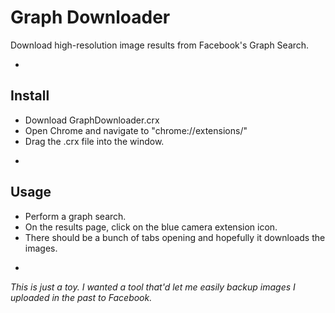 Graph Downloader
===========

Download high-resolution image results from Facebook's Graph Search.

-
##  Install
* Download GraphDownloader.crx
* Open Chrome and navigate to "chrome://extensions/"
* Drag the .crx file into the window.

-

## Usage
* Perform a graph search.
* On the results page, click on the blue camera extension icon.
* There should be a bunch of tabs opening and hopefully it downloads the images.

-

*This is just a toy. I wanted a tool that'd let me easily backup images I uploaded in the past to Facebook.*